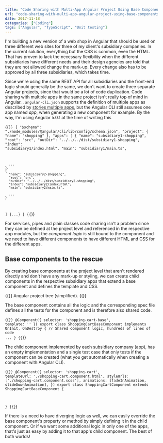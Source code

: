 ```yaml
---
title: "Code Sharing with Multi-App Angular Project Using Base Components"
url: "code-sharing-with-multi-app-angular-project-using-base-components"
date: 2017-11-18
categories: ["Coding"]
tags: ["Angular", "TypeScript", "Unit testing"]
---
```


I'm building a new version of a web shop in Angular that should be used on three different web sites for three of my client's subsidiary companies. In the current solution, everything but the CSS is common, even the HTML. That has proven to lack the necessary flexibility when the different subsidiaries have different needs and their design agencies are told that they are not allowed change the mark-up. Every change also has to be approved by all three subsidiaries, which takes time.

Since we're using the same REST API for all subsidiaries and the front-end logic should generally be the same, we don't want to create three separate Angular projects, since that would be a lot of code duplication. Code sharing with multiple apps in the same project isn't really top of mind in Angular.  `.angular-cli.json` supports the definition of multiple apps as described by [stories multiple apps][1], but the Angular CLI still assumes one app named _app_, when generating a new component for example. By the way, I'm using Angular 5.0.1 at the time of writing this.

{{<code json>}}
{
  "$schema": "./node_modules/@angular/cli/lib/config/schema.json",
  "project": {
    "name": "shopping"
  },
  "apps": [
    {
      "name": "subsidiary1-shopping",
      "root": "src",
      "outDir": "../../../dist/subsidiary1-shopping",
      "index": "subsidiary1/index.html",
      "main": "subsidiary1/main.ts",
      
      ...
    },
    {
      "name": "subsidiary2-shopping",
      "root": "src",
      "outDir": "../../../dist/subsidiary2-shopping",
      "index": "subsidiary2/index.html",
      "main": "subsidiary2/main.ts",

      ...
    }
  ]
  {...}
}
{{</code>}}

For services, pipes and plain classes code sharing isn't a problem since they can be defined at the project level and referenced in the respective app modules, but the _component logic_ is still bound to the component and we need to have different components to have different HTML and CSS for the different apps.

## Base components to the rescue

By creating base components at the project level that aren't rendered directly and don't have any mark-up or styling, we can create child components in the respective subsidiary apps that extend a base component and defines the template and CSS. 

{{<post-image image="base-component-angular-project-tree.png" lightbox="true" alt="Angular project tree">}}
Angular project tree (simplified).
{{</post-image>}}

The base component contains all the logic and the corresponding spec file defines all the tests for the component and is therefore also shared code.

{{<code typescript>}}
@Component({
  selector: 'shopping-cart-base',
  template: ''
})
export class ShoppingCartBaseComponent implements OnInit, OnDestroy {
    // Shared component logic, hundreds of lines of code
    ...
}
{{</code>}}

The child component implemented by each subsidiary company (app), has an empty implementation and a single test case that only tests if the component can be created (what you get automatically when creating a component with Angular CLI). 

{{<code typescript>}}
@Component({
  selector: 'shopping-cart',
  templateUrl: './shopping-cart.component.html',
  styleUrls: ['./shopping-cart.component.scss'],
  animations: [fadeInAnimation, slideDownAnimation],
})
export class ShoppingCartComponent extends ShoppingCartBaseComponent {
  
}
{{</code>}}

If there is a need to have diverging logic as well, we can easily override the base component's property or method by simply defining it in the child component. Or if we want some additional logic in only one of the apps, that's just as easy by adding it to that app's child component. The best of both worlds!

[1]: https://github.com/angular/angular-cli/wiki/stories-multiple-apps
